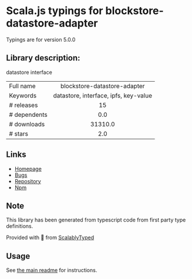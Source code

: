
# Scala.js typings for blockstore-datastore-adapter

Typings are for version 5.0.0

## Library description:
datastore interface

|                    |                 |
| ------------------ | :-------------: |
| Full name          | blockstore-datastore-adapter |
| Keywords           | datastore, interface, ipfs, key-value |
| # releases         | 15 |
| # dependents       | 0.0 |
| # downloads        | 31310.0 |
| # stars            | 2.0 |

## Links
- [Homepage](https://github.com/ipfs/js-blockstore-datastore-adapter#readme)
- [Bugs](https://github.com/ipfs/js-blockstore-datastore-adapter/issues)
- [Repository](https://github.com/ipfs/js-blockstore-datastore-adapter)
- [Npm](https://www.npmjs.com/package/blockstore-datastore-adapter)
    


## Note
This library has been generated from typescript code from first party type definitions.

Provided with :purple_heart: from [ScalablyTyped](https://github.com/oyvindberg/ScalablyTyped)

## Usage
See [the main readme](../../readme.md) for instructions.



